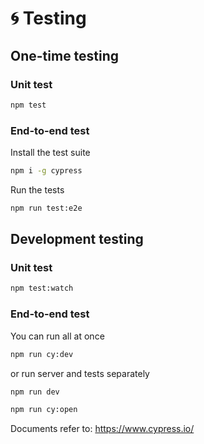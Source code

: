 # 🌀 Testing

## One-time testing

### Unit test

```bash
npm test
```

### End-to-end test

Install the test suite

```bash
npm i -g cypress
```

Run the tests

```bash
npm run test:e2e
```

## Development testing

### Unit test

```bash
npm test:watch
```

### End-to-end test

You can run all at once

```bash
npm run cy:dev
```

or run server and tests separately

```bash
npm run dev
```

```bash
npm run cy:open
```

Documents refer to: <https://www.cypress.io/>
